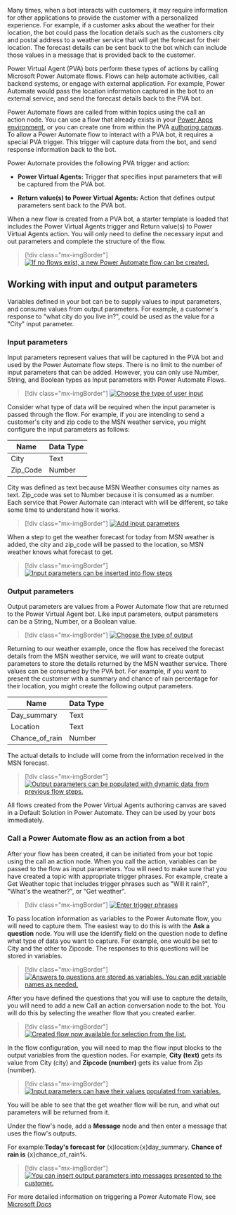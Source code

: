 Many times, when a bot interacts with customers, it may require information for other applications to provide the customer with a personalized experience. For example, if a customer asks about the weather for their location, the bot could pass the location details such as the customers city and postal address to a weather service that will get the forecast for their location. The forecast details can be sent back to the bot which can include those values in a message that is provided back to the customer.

Power Virtual Agent (PVA) bots perform these types of actions by calling Microsoft Power Automate flows. Flows can help automate activities, call backend systems, or engage with external application. For example, Power Automate would pass the location information captured in the bot to an external service, and send the forecast details back to the PVA bot.

Power Automate flows are called from within topics using the call an action node. You can use a flow that already exists in your [Power Apps environment](https://docs.microsoft.com/power-virtual-agents/environments-first-run-experience/?azure-portal=true), or you can create one from within the PVA [authoring canvas](https://docs.microsoft.com/power-virtual-agents/authoring-create-edit-topics/?azure-portal=true). To allow a Power Automate flow to interact with a PVA bot, it requires a special PVA trigger. This trigger will capture data from the bot, and send response information back to the bot.

Power Automate provides the following PVA trigger and action:

- **Power Virtual Agents:** Trigger that specifies input parameters that will be captured from the PVA bot.

- **Return value(s) to Power Virtual Agents:** Action that defines output parameters sent back to the PVA bot.

When a new flow is created from a PVA bot, a starter template is loaded that includes the Power Virtual Agents trigger and Return value(s) to Power Virtual Agents action. You will only need to define the necessary input and out parameters and complete the structure of the flow.

> [!div class="mx-imgBorder"]
> [![If no flows exist, a new Power Automate flow can be created.](../media/2-1.png)](../media/2-1.png#lightbox)

## Working with input and output parameters

Variables defined in your bot can be to supply values to input parameters, and consume values from output parameters. For example, a customer's response to "what city do you live in?", could be used as the value for a "City" input parameter.

### Input parameters

Input parameters represent values that will be captured in the PVA bot and used by the Power Automate flow steps. There is no limit to the number of input parameters that can be added. However, you can only use Number, String, and Boolean types as Input parameters with Power Automate Flows.

> [!div class="mx-imgBorder"]
> [![Choose the type of user input](../media/2-2.png)](../media/2-2.png#lightbox)

Consider what type of data will be required when the input parameter is passed through the flow. For example, if you are intending to send a customer's city and zip code to the MSN weather service, you might configure the input parameters as follows:

|     Name        |     Data   Type    |
|-----------------|--------------------|
|     City        |     Text           |
|     Zip_Code    |     Number         |

City was defined as text because MSN Weather consumes city names as text. Zip_code was set to Number because it is consumed as a number. Each service that Power Automate can interact with will be different, so take some time to understand how it works.

> [!div class="mx-imgBorder"]
> [![Add input parameters](../media/2-2-1.png)](../media/2-2-1.png#lightbox)

When a step to get the weather forecast for today from MSN weather is added, the city and zip_code will be passed to the location, so MSN weather knows what forecast to get.

> [!div class="mx-imgBorder"]
> [![Input parameters can be inserted into flow steps](../media/2-3.png)](../media/2-3.png#lightbox)

### Output parameters

Output parameters are values from a Power Automate flow that are returned to the Power Virtual Agent bot. Like input parameters, output parameters can be a String, Number, or a Boolean value.

> [!div class="mx-imgBorder"]
> [![Choose the type of output](../media/2-4.png)](../media/2-4.png#lightbox)

Returning to our weather example, once the flow has received the forecast details from the MSN weather service, we will want to create output parameters to store the details returned by the MSN weather service. There values can be consumed by the PVA bot. For example, if you want to present the customer with a summary and chance of rain percentage for their location, you might create the following output parameters.

|     Name              |     Data   Type    |
|-----------------------|--------------------|
|     Day_summary       |     Text           |
|     Location          |     Text           |
|     Chance_of_rain    |     Number         |

The actual details to include will come from the information received in the MSN forecast.

> [!div class="mx-imgBorder"]
> [![Output parameters can be populated with dynamic data from previous flow steps.](../media/2-5.png)](../media/2-5.png#lightbox)

All flows created from the Power Virtual Agents authoring canvas are saved in a Default Solution in Power Automate. They can be used by your bots immediately.

### Call a Power Automate flow as an action from a bot

After your flow has been created, it can be initiated from your bot topic using the call an action node. When you call the action, variables can be passed to the flow as input parameters. You will need to make sure that you have created a topic with appropriate trigger phrases. For example, create a Get Weather topic that includes trigger phrases such as "Will it rain?", "What's the weather?", or "Get weather".

> [!div class="mx-imgBorder"]
> [![Enter trigger phrases](../media/2-6.png)](../media/2-6.png#lightbox)

To pass location information as variables to the Power Automate flow, you will need to capture them. The easiest way to do this is with the **Ask a question** node. You will use the identify field on the question node to define what type of data you want to capture. For example, one would be set to City and the other to Zipcode. The responses to this questions will be stored in variables.

> [!div class="mx-imgBorder"]
> [![Answers to questions are stored as variables. You can edit variable names as needed.](../media/2-7.png)](../media/2-7.png#lightbox)

After you have defined the questions that you will use to capture the details, you will need to add a new Call an action conversation node to the bot. You will do this by selecting the weather flow that you created earlier.

> [!div class="mx-imgBorder"]
> [![Created flow now available for selection from the list.](../media/2-8.png)](../media/2-8.png#lightbox)

In the flow configuration, you will need to map the flow input blocks to the output variables from the question nodes. For example, **City (text)** gets its value from City (city) and **Zipcode (number)** gets its value from Zip (number).

> [!div class="mx-imgBorder"]
> [![Input parameters can have their values populated from variables.](../media/2-9.png)](../media/2-9.png#lightbox)

You will be able to see that the get weather flow will be run, and what out parameters will be returned from it.

Under the flow\'s node, add a **Message** node and then enter a message that uses the flow's outputs.

For example:**Today's forecast for** (x)location:{x}day_summary. **Chance of rain is** {x}chance_of_rain%.

> [!div class="mx-imgBorder"]
> [![You can insert output parameters into messages presented to the customer.](../media/2-10.png)](../media/2-10.png#lightbox)

For more detailed information on triggering a Power Automate Flow, see [Microsoft Docs](https://docs.microsoft.com/power-virtual-agents/advanced-flow/?azure-portal=true)
